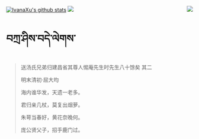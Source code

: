 [![IvanaXu's github stats](https://github-readme-stats.vercel.app/api?username=IvanaXu&show_icons=true&theme=vue-dark)](https://github.com/anuraghazra/github-readme-stats)
<img align="right" src="https://github-readme-stats.vercel.app/api/top-langs/?username=IvanaXu&langs_count=7&theme=graywhite" />
<img src="https://github-readme-stats.vercel.app/api/wakatime?username=IvanaXu&layout=compact&langs_count=6&theme=vue-dark&&custom_title=Programming Times(Jul 29 2021-)" />
# བཀྲ་ཤིས་བདེ་ལེགས་
> 送汤氏兄弟归建昌省其尊人惕庵先生时先生八十馀矣 其二
>
> 明末清初·屈大均
>
> 海内谁华发，天遗一老多。
> 
> 君归亲几杖，莫复出烟萝。
> 
> 朱萼当春好，黄花奈晚何。
> 
> 庞公贤父子，招手鹿门过。